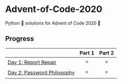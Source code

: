 # Advent-of-Code-2020

Python 🐍 solutions for Advent of Code 2020 🎄

## Progress

|  | Part 1 | Part 2 |
|---|:---:|:---:|
| [Day 1: Report Repair](day%201/README.md) | ⭐ | ⭐ |
| [Day 2: Password Philosophy](day%202/README.md) | ⭐ | ⭐ |
